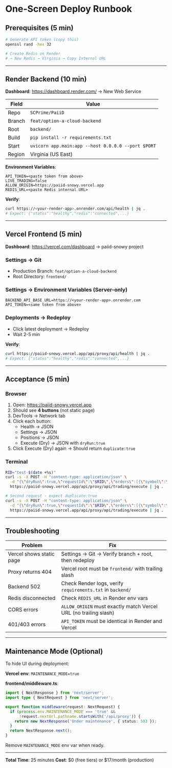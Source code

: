 # One-Screen Deploy Runbook

## Prerequisites (5 min)
```bash
# Generate API token (copy this)
openssl rand -hex 32

# Create Redis on Render
# → New Redis → Virginia → Copy Internal URL
```

---

## Render Backend (10 min)

**Dashboard**: https://dashboard.render.com/ → New Web Service

| Field | Value |
|-------|-------|
| Repo | `SCPrime/PaiiD` |
| Branch | `feat/option-a-cloud-backend` |
| Root | `backend/` |
| Build | `pip install -r requirements.txt` |
| Start | `uvicorn app.main:app --host 0.0.0.0 --port $PORT` |
| Region | Virginia (US East) |

**Environment Variables**:
```
API_TOKEN=<paste token from above>
LIVE_TRADING=false
ALLOW_ORIGIN=https://paiid-snowy.vercel.app
REDIS_URL=<paste Redis internal URL>
```

**Verify**:
```bash
curl https://<your-render-app>.onrender.com/api/health | jq .
# Expect: {"status":"healthy","redis":"connected",...}
```

---

## Vercel Frontend (5 min)

**Dashboard**: https://vercel.com/dashboard → paiid-snowy project

### Settings → Git
- Production Branch: `feat/option-a-cloud-backend`
- Root Directory: `frontend/`

### Settings → Environment Variables (Server-only)
```
BACKEND_API_BASE_URL=https://<your-render-app>.onrender.com
API_TOKEN=<same token from above>
```

### Deployments → Redeploy
- Click latest deployment → Redeploy
- Wait 2-5 min

**Verify**:
```bash
curl https://paiid-snowy.vercel.app/api/proxy/api/health | jq .
# Expect: {"status":"healthy","redis":"connected",...}
```

---

## Acceptance (5 min)

### Browser
1. Open: https://paiid-snowy.vercel.app
2. Should see **4 buttons** (not static page)
3. DevTools → Network tab
4. Click each button:
   - Health → JSON
   - Settings → JSON
   - Positions → JSON
   - Execute (Dry) → JSON with `dryRun:true`
5. Click Execute (Dry) again → Should return `duplicate:true`

### Terminal
```bash
RID="test-$(date +%s)"
curl -s -X POST -H "content-type: application/json" \
  -d "{\"dryRun\":true,\"requestId\":\"$RID\",\"orders\":[{\"symbol\":\"AAPL\",\"side\":\"buy\",\"qty\":1}]}" \
  https://paiid-snowy.vercel.app/api/proxy/api/trading/execute | jq .

# Second request - expect duplicate:true
curl -s -X POST -H "content-type: application/json" \
  -d "{\"dryRun\":true,\"requestId\":\"$RID\",\"orders\":[{\"symbol\":\"AAPL\",\"side\":\"buy\",\"qty\":1}]}" \
  https://paiid-snowy.vercel.app/api/proxy/api/trading/execute | jq .
```

---

## Troubleshooting

| Problem | Fix |
|---------|-----|
| Vercel shows static page | Settings → Git → Verify branch + root, then redeploy |
| Proxy returns 404 | Vercel root must be `frontend/` with trailing slash |
| Backend 502 | Check Render logs, verify `requirements.txt` in `backend/` |
| Redis disconnected | Check `REDIS_URL` in Render env vars |
| CORS errors | `ALLOW_ORIGIN` must exactly match Vercel URL (no trailing slash) |
| 401/403 errors | `API_TOKEN` must be identical in Render and Vercel |

---

## Maintenance Mode (Optional)

To hide UI during deployment:

**Vercel env**: `MAINTENANCE_MODE=true`

**frontend/middleware.ts**:
```typescript
import { NextResponse } from 'next/server';
import type { NextRequest } from 'next/server';

export function middleware(request: NextRequest) {
  if (process.env.MAINTENANCE_MODE === 'true' &&
      !request.nextUrl.pathname.startsWith('/api/proxy')) {
    return new NextResponse('Under maintenance', { status: 503 });
  }
  return NextResponse.next();
}
```

Remove `MAINTENANCE_MODE` env var when ready.

---

**Total Time**: 25 minutes
**Cost**: $0 (free tiers) or $17/month (production)
